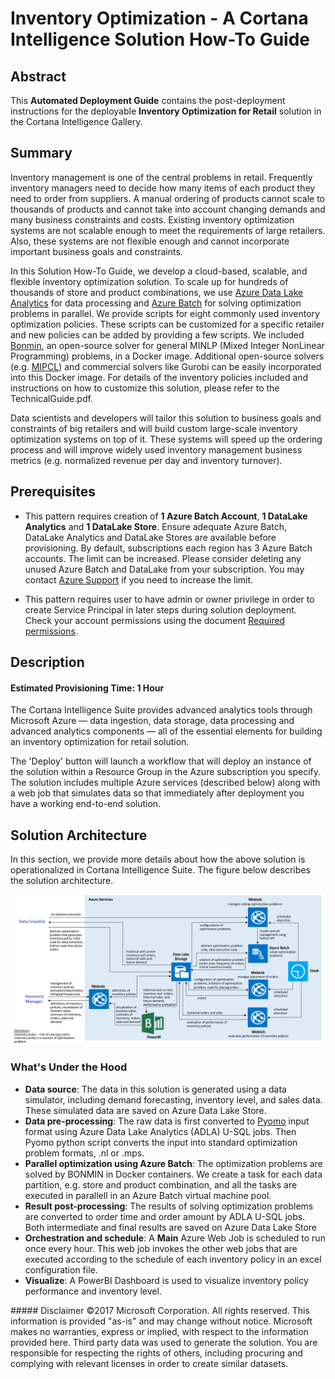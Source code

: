 # Inventory Optimization - A Cortana Intelligence Solution How-To Guide

## Abstract
This **Automated Deployment Guide** contains the post-deployment instructions for the deployable **Inventory Optimization for Retail** solution in the Cortana Intelligence Gallery. 

<Guide type="PostDeploymentGuidance" url="https://github.com/Azure/cortana-intelligence-inventory-optimization/blob/master/Automated%20Deployment%20Guide/Post%20Deployment%20Instructions.md"/>

## Summary
<Guide type="Summary">
Inventory management is one of the central problems in retail. Frequently inventory managers need to decide how many items of each product they need to order from suppliers. A manual ordering of products cannot scale to thousands of products and cannot take into account changing demands and many business constraints and costs. Existing inventory optimization systems are not scalable enough to meet the requirements of large retailers. Also, these systems are not flexible enough and cannot incorporate important business goals and constraints.

In this Solution How-To Guide, we develop a cloud-based, scalable, and flexible inventory optimization solution. To scale up for hundreds of thousands of store and product combinations,  we use [Azure Data Lake Analytics](https://azure.microsoft.com/en-us/services/data-lake-analytics/) for data processing and [Azure Batch](https://azure.microsoft.com/en-us/services/batch/) for solving optimization problems in parallel. We provide scripts for eight commonly used inventory optimization policies. These scripts can be customized for a specific retailer and new policies can be added by providing a few scripts. We included [Bonmin](https://projects.coin-or.org/Bonmin), an open-source solver for general MINLP (Mixed Integer NonLinear Programming) problems, in a Docker image. Additional open-source solvers (e.g. [MIPCL](http://www.mipcl-cpp.appspot.com/)) and commercial solvers like Gurobi can be easily incorporated into this Docker image. For details of the inventory policies included and instructions on how to customize this solution, please refer to the TechnicalGuide.pdf.

Data scientists and developers will tailor this solution to business goals and constraints of big retailers and will build custom large-scale inventory optimization systems on top of it. These systems will speed up the ordering process and will improve widely used inventory management business metrics (e.g. normalized revenue per day and inventory turnover). 
</Guide>

## Prerequisites
<Guide type="Prerequisites">

- This pattern requires creation of **1 Azure Batch Account**, **1 DataLake Analytics** and **1 DataLake Store**. Ensure adequate Azure Batch, DataLake Analytics and DataLake Stores are available before provisioning. By default, subscriptions each region has 3 Azure Batch accounts. The limit can be increased. Please consider deleting any unused Azure Batch and DataLake from your subscription. You may contact [Azure Support](https://azure.microsoft.com/support/faq/) if you need to increase the limit.

- This pattern requires user to have admin or owner privilege in order to create Service Principal in later steps during solution deployment. Check your account permissions using the document [Required permissions](https://docs.microsoft.com/en-us/azure/azure-resource-manager/resource-group-create-service-principal-portal#required-permissions). 
</Guide>

## Description

#### Estimated Provisioning Time: <Guide type="EstimatedTime">1 Hour</Guide>
<Guide type="Description">
The Cortana Intelligence Suite provides advanced analytics tools through Microsoft Azure — data ingestion, data storage, data processing and advanced analytics components — all of the essential elements for building an inventory optimization for retail solution.

The 'Deploy' button will launch a workflow that will deploy an instance of the solution within a Resource Group in the Azure subscription you specify. The solution includes multiple Azure services (described below) along with a web job that simulates data so that immediately after deployment you have a working end-to-end solution. 

## Solution Architecture
In this section, we provide more details about how the above solution is operationalized in Cortana Intelligence Suite. The figure below describes the solution architecture.

![](https://github.com/Azure/cortana-intelligence-inventory-optimization/blob/master/Manual%20Deployment%20Guide/Figures/SolutionArchitecture.png)

### What's Under the Hood
- **Data source**: The data in this solution is generated using a data simulator, including demand forecasting, inventory level, and sales data. These simulated data are saved on Azure Data Lake Store. 
- **Data pre-processing**: The raw data is first converted to [Pyomo](http://www.pyomo.org/) input format using Azure Data Lake Analytics (ADLA) U-SQL jobs. Then Pyomo python script converts the input into standard optimization problem formats, .nl or .mps. 
- **Parallel optimization using Azure Batch**: The optimization problems are solved by BONMIN in Docker containers. We create a task for each data partition, e.g. store and product combination, and all the tasks are executed in parallell in an Azure Batch virtual machine pool.
- **Result post-processing**: The results of solving optimization problems are converted to order time and order amount by ADLA U-SQL jobs. Both intermediate and final results are saved on Azure Data Lake Store
- **Orchestration and schedule**: A **Main** Azure Web Job is scheduled to run once every hour. This web job invokes the other web jobs that are executed according to the schedule of each inventory policy in an excel configuration file. 
- **Visualize**: A PowerBI Dashboard is used to visualize inventory policy performance and inventory level. 

</Guide>
##### Disclaimer
©2017 Microsoft Corporation. All rights reserved.  This information is provided "as-is" and may change without notice. Microsoft makes no warranties, express or implied, with respect to the information provided here.  Third party data was used to generate the solution.  You are responsible for respecting the rights of others, including procuring and complying with relevant licenses in order to create similar datasets.
